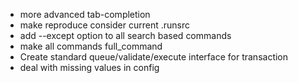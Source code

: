 * more advanced tab-completion
* make reproduce consider current .runsrc
* add --except option to all search based commands
* make all commands full_command
* Create standard queue/validate/execute interface for transaction
* deal with missing values in config